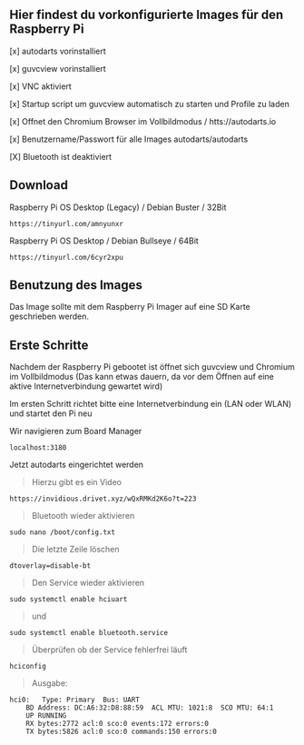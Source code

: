 ## Hier findest du vorkonfigurierte Images für den Raspberry Pi

[x] autodarts vorinstalliert

[x] guvcview vorinstalliert

[x] VNC aktiviert

[x] Startup script um guvcview automatisch zu starten und Profile zu laden

[x] Offnet den Chromium Browser im Vollbildmodus / htts://autodarts.io

[x] Benutzername/Passwort für alle Images autodarts/autodarts

[X] Bluetooth ist deaktiviert


## Download

Raspberry Pi OS Desktop (Legacy) / Debian Buster / 32Bit
```
https://tinyurl.com/amnyunxr
```

Raspberry Pi OS Desktop / Debian Bullseye / 64Bit
```
https://tinyurl.com/6cyr2xpu
```



## Benutzung des Images

Das Image sollte mit dem Raspberry Pi Imager auf eine SD Karte geschrieben werden.

## Erste Schritte

Nachdem der Raspberry Pi gebootet ist öffnet sich guvcview und Chromium im Vollbildmodus (Das kann etwas dauern, da vor dem Öffnen auf eine aktive Internetverbindung gewartet wird)

Im ersten Schritt richtet bitte eine Internetverbindung ein (LAN oder WLAN) und startet den Pi neu


Wir navigieren zum Board Manager
```
localhost:3180
```

Jetzt autodarts eingerichtet werden

> Hierzu gibt es ein Video
```
https://invidious.drivet.xyz/wQxRMKd2K6o?t=223
```

> Bluetooth wieder aktivieren

```
sudo nano /boot/config.txt
```

> Die letzte Zeile löschen
```
dtoverlay=disable-bt
```

> Den Service wieder aktivieren
```
sudo systemctl enable hciuart
```

> und
```
sudo systemctl enable bluetooth.service
```

> Überprüfen ob der Service fehlerfrei läuft
```
hciconfig
```

> Ausgabe:
```
hci0:	Type: Primary  Bus: UART
	BD Address: DC:A6:32:D8:88:59  ACL MTU: 1021:8  SCO MTU: 64:1
	UP RUNNING 
	RX bytes:2772 acl:0 sco:0 events:172 errors:0
	TX bytes:5826 acl:0 sco:0 commands:150 errors:0
```
